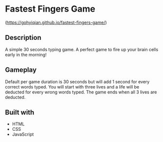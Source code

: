 # Fastest Fingers Game

(https://gohyiqian.github.io/fastest-fingers-game/)

## Description

A simple 30 seconds typing game. A perfect game to fire up your brain cells early in the morning!

## Gameplay

Default per game duration is 30 seconds but will add 1 second for every correct words typed. You will start with three lives and a life will be deducted for every wrong words typed. The game ends when all 3 lives are deducted.

## Built with

- HTML
- CSS
- JavaScript
